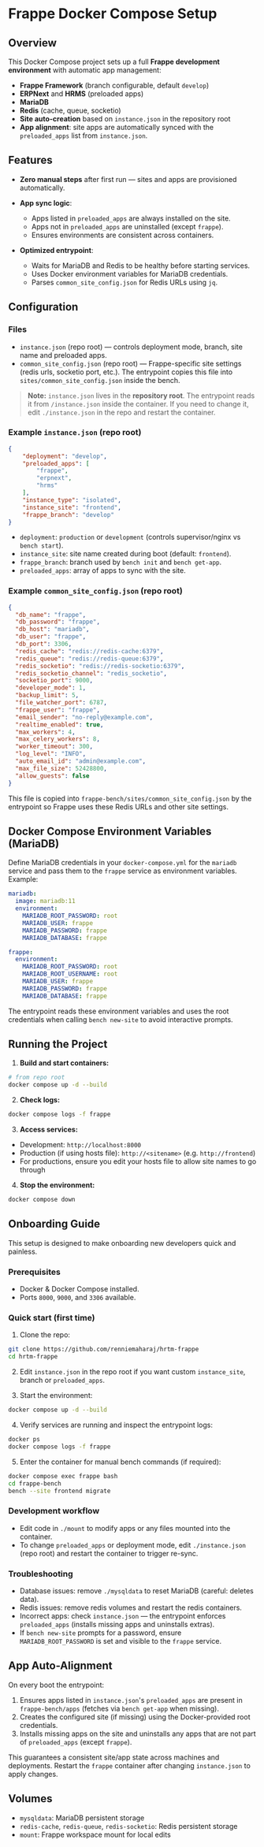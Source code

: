 # Frappe Docker Compose Setup

## Overview

This Docker Compose project sets up a full **Frappe development environment** with automatic app management:

* **Frappe Framework** (branch configurable, default `develop`)
* **ERPNext** and **HRMS** (preloaded apps)
* **MariaDB**
* **Redis** (cache, queue, socketio)
* **Site auto-creation** based on `instance.json` in the repository root
* **App alignment**: site apps are automatically synced with the `preloaded_apps` list from `instance.json`.

## Features

* **Zero manual steps** after first run — sites and apps are provisioned automatically.
* **App sync logic**:

  * Apps listed in `preloaded_apps` are always installed on the site.
  * Apps not in `preloaded_apps` are uninstalled (except `frappe`).
  * Ensures environments are consistent across containers.
* **Optimized entrypoint**:

  * Waits for MariaDB and Redis to be healthy before starting services.
  * Uses Docker environment variables for MariaDB credentials.
  * Parses `common_site_config.json` for Redis URLs using `jq`.

## Configuration

### Files

* `instance.json` (repo root) — controls deployment mode, branch, site name and preloaded apps.
* `common_site_config.json` (repo root) — Frappe-specific site settings (redis urls, socketio port, etc.). The entrypoint copies this file into `sites/common_site_config.json` inside the bench.

> **Note:** `instance.json` lives in the **repository root**. The entrypoint reads it from `/instance.json` inside the container. If you need to change it, edit `./instance.json` in the repo and restart the container.

### Example `instance.json` (repo root)

```json
{
    "deployment": "develop",
    "preloaded_apps": [
        "frappe",
        "erpnext",
        "hrms"
    ],  
    "instance_type": "isolated",
    "instance_site": "frontend",
    "frappe_branch": "develop"
}
```

* `deployment`: `production` or `development` (controls supervisor/nginx vs `bench start`).
* `instance_site`: site name created during boot (default: `frontend`).
* `frappe_branch`: branch used by `bench init` and `bench get-app`.
* `preloaded_apps`: array of apps to sync with the site.

### Example `common_site_config.json` (repo root)

```json
{
  "db_name": "frappe",
  "db_password": "frappe",
  "db_host": "mariadb",
  "db_user": "frappe",
  "db_port": 3306,
  "redis_cache": "redis://redis-cache:6379",
  "redis_queue": "redis://redis-queue:6379",
  "redis_socketio": "redis://redis-socketio:6379",
  "redis_socketio_channel": "redis_socketio",
  "socketio_port": 9000,
  "developer_mode": 1,
  "backup_limit": 5,
  "file_watcher_port": 6787,
  "frappe_user": "frappe",
  "email_sender": "no-reply@example.com",
  "realtime_enabled": true,
  "max_workers": 4,
  "max_celery_workers": 8,
  "worker_timeout": 300,
  "log_level": "INFO",
  "auto_email_id": "admin@example.com",
  "max_file_size": 52428800,
  "allow_guests": false
}
```

This file is copied into `frappe-bench/sites/common_site_config.json` by the entrypoint so Frappe uses these Redis URLs and other site settings.

## Docker Compose Environment Variables (MariaDB)

Define MariaDB credentials in your `docker-compose.yml` for the `mariadb` service and pass them to the `frappe` service as environment variables. Example:

```yaml
mariadb:
  image: mariadb:11
  environment:
    MARIADB_ROOT_PASSWORD: root
    MARIADB_USER: frappe
    MARIADB_PASSWORD: frappe
    MARIADB_DATABASE: frappe

frappe:
  environment:
    MARIADB_ROOT_PASSWORD: root
    MARIADB_ROOT_USERNAME: root
    MARIADB_USER: frappe
    MARIADB_PASSWORD: frappe
    MARIADB_DATABASE: frappe
```

The entrypoint reads these environment variables and uses the root credentials when calling `bench new-site` to avoid interactive prompts.

## Running the Project

1. **Build and start containers:**

```bash
# from repo root
docker compose up -d --build
```

2. **Check logs:**

```bash
docker compose logs -f frappe
```

3. **Access services:**

* Development: `http://localhost:8000`
* Production (if using hosts file): `http://<sitename>` (e.g. `http://frontend`)
* For productions, ensure you edit your hosts file to allow site names to go through

4. **Stop the environment:**

```bash
docker compose down
```

## Onboarding Guide

This setup is designed to make onboarding new developers quick and painless.

### Prerequisites

* Docker & Docker Compose installed.
* Ports `8000`, `9000`, and `3306` available.

### Quick start (first time)

1. Clone the repo:

```bash
git clone https://github.com/renniemaharaj/hrtm-frappe
cd hrtm-frappe
```

2. Edit `instance.json` in the repo root if you want custom `instance_site`, branch or `preloaded_apps`.

3. Start the environment:

```bash
docker compose up -d --build
```

4. Verify services are running and inspect the entrypoint logs:

```bash
docker ps
docker compose logs -f frappe
```

5. Enter the container for manual bench commands (if required):

```bash
docker compose exec frappe bash
cd frappe-bench
bench --site frontend migrate
```

### Development workflow

* Edit code in `./mount` to modify apps or any files mounted into the container.
* To change `preloaded_apps` or deployment mode, edit `./instance.json` (repo root) and restart the container to trigger re-sync.

### Troubleshooting

* Database issues: remove `./mysqldata` to reset MariaDB (careful: deletes data).
* Redis issues: remove redis volumes and restart the redis containers.
* Incorrect apps: check `instance.json` — the entrypoint enforces `preloaded_apps` (installs missing apps and uninstalls extras).
* If `bench new-site` prompts for a password, ensure `MARIADB_ROOT_PASSWORD` is set and visible to the `frappe` service.

## App Auto-Alignment

On every boot the entrypoint:

1. Ensures apps listed in `instance.json`'s `preloaded_apps` are present in `frappe-bench/apps` (fetches via `bench get-app` when missing).
2. Creates the configured site (if missing) using the Docker-provided root credentials.
3. Installs missing apps on the site and uninstalls any apps that are not part of `preloaded_apps` (except `frappe`).

This guarantees a consistent site/app state across machines and deployments. Restart the `frappe` container after changing `instance.json` to apply changes.

## Volumes

* `mysqldata`: MariaDB persistent storage
* `redis-cache`, `redis-queue`, `redis-socketio`: Redis persistent storage
* `mount`: Frappe workspace mount for local edits

